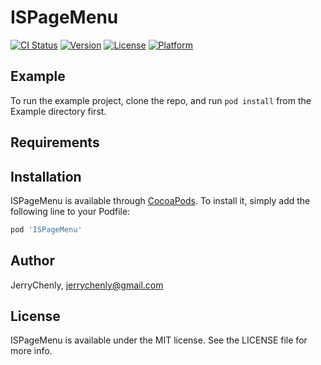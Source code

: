 # ISPageMenu

[![CI Status](https://img.shields.io/travis/JerryChenly/ISPageMenu.svg?style=flat)](https://travis-ci.org/JerryChenly/ISPageMenu)
[![Version](https://img.shields.io/cocoapods/v/ISPageMenu.svg?style=flat)](https://cocoapods.org/pods/ISPageMenu)
[![License](https://img.shields.io/cocoapods/l/ISPageMenu.svg?style=flat)](https://cocoapods.org/pods/ISPageMenu)
[![Platform](https://img.shields.io/cocoapods/p/ISPageMenu.svg?style=flat)](https://cocoapods.org/pods/ISPageMenu)

## Example

To run the example project, clone the repo, and run `pod install` from the Example directory first.

## Requirements

## Installation

ISPageMenu is available through [CocoaPods](https://cocoapods.org). To install
it, simply add the following line to your Podfile:

```ruby
pod 'ISPageMenu'
```

## Author

JerryChenly, jerrychenly@gmail.com

## License

ISPageMenu is available under the MIT license. See the LICENSE file for more info.
